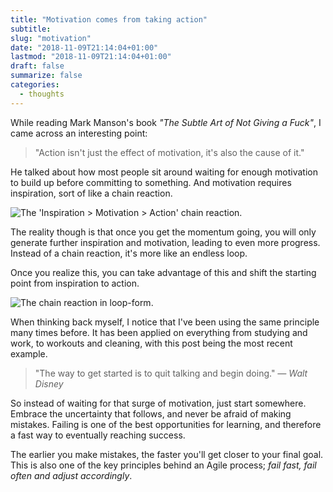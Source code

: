```yaml
---
title: "Motivation comes from taking action"
subtitle:
slug: "motivation"
date: "2018-11-09T21:14:04+01:00"
lastmod: "2018-11-09T21:14:04+01:00"
draft: false
summarize: false
categories:
  - thoughts
---
```


While reading Mark Manson's book _"The Subtle Art of Not Giving a Fuck"_, I came across an interesting point:

> "Action isn't just the effect of motivation, it's also the cause of it."

He talked about how most people sit around waiting for enough motivation to build up before committing to something. And motivation requires inspiration, sort of like a chain reaction.

![The 'Inspiration > Motivation > Action' chain reaction.](/img/i1.jpg)

The reality though is that once you get the momentum going, you will only generate further inspiration and motivation, leading to even more progress. Instead of a chain reaction, it's more like an endless loop.

Once you realize this, you can take advantage of this and shift the starting point from inspiration to action.

![The chain reaction in loop-form.](/img/i2.jpg)

When thinking back myself, I notice that I've been using the same principle many times before. It has been applied on everything from studying and work, to workouts and cleaning, with this post being the most recent example.

> "The way to get started is to quit talking and begin doing."
> <cite>— Walt Disney</cite>

So instead of waiting for that surge of motivation, just start somewhere. Embrace the uncertainty that follows, and never be afraid of making mistakes. Failing is one of the best opportunities for learning, and therefore a fast way to eventually reaching success.

The earlier you make mistakes, the faster you'll get closer to your final goal. This is also one of the key principles behind an Agile process; _fail fast, fail often and adjust accordingly_.
